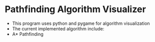 # Pathfinding Algorithm Visualizer
* This program uses python and pygame for algorithm visualization
* The current implemented algorithm include:
* A* Pathfinding
